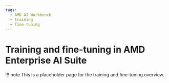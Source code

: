 ```yaml
---
tags:
  - AMD AI Workbench
  - training
  - fine-tuning
---
```


# Training and fine-tuning in AMD Enterprise AI Suite

!!! note
    This is a placeholder page for the training and fine-tuning overview.
